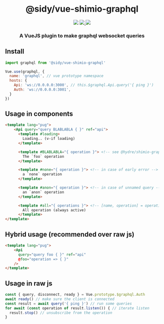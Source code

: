 <h1 align=center>@sidy/vue-shimio-graphql</h1>
<p align=center>
  <img src="https://img.shields.io/github/license/usidy/vue-shimio-graphql.svg?style=for-the-badge" />
  <a href="https://www.npmjs.com/package/@sidy/vue-shimio-graphql">
    <img src="https://img.shields.io/npm/v/@sidy/vue-shimio-graphql.svg?logo=npm&style=for-the-badge" />
  </a>
  <img src="https://img.shields.io/npm/dw/@sidy/vue-shimio-graphql?logo=npm&style=for-the-badge" />
</p>

<h3 align=center>A VueJS plugin to make graphql websocket queries</h3>

## Install

```js
import graphql from '@sidy/vue-shimio-graphql'

Vue.use(graphql, {
  name: 'graphql', // vue prototype namespace
  hosts: {
    Api: 'ws://0.0.0.0:3000', // this.$graphql.Api.query('{ ping }')
    Auth: 'ws://0.0.0.0:3001',
  }
})
```

## Usage in components

```html
<template lang="pug">
    <Api query="query BLABLABLA { }" ref="api">
      <template #loading>
        Loading.. (v-if loading)
      </template>

      <template #BLABLABLA="{ operation }"> <!-- see @hydre/shimio-graphql -->
        The `foo` operation
      </template>

      <template #none="{ operation }"> <!-- in case of early error -->
        a `none` operation
      </template>

      <template #anon="{ operation }"> <!-- in case of unnamed query -->
        an `anon` operation
      </template>

      <template #all="{ operations }"> <!-- [name, operation] = operations -->
        All operation (always active)
      </template>
</template>
```

## Hybrid usage (recommended over raw js)

```html
<template lang="pug">
    <Api
      query="query foo { }" ref="api"
      @foo="operation => { }"
    />
</template>
```

## Usage in raw js

```js
const { query, disconnect, ready } = Vue.prototype.$graphql.Auth
await ready() // make sure the client is connected
const result = await query('{ ping }') // run some queries
for await (const operation of result.listen()) { // iterate listen
  result.stop() // unsubscribe from the operation
}
```
